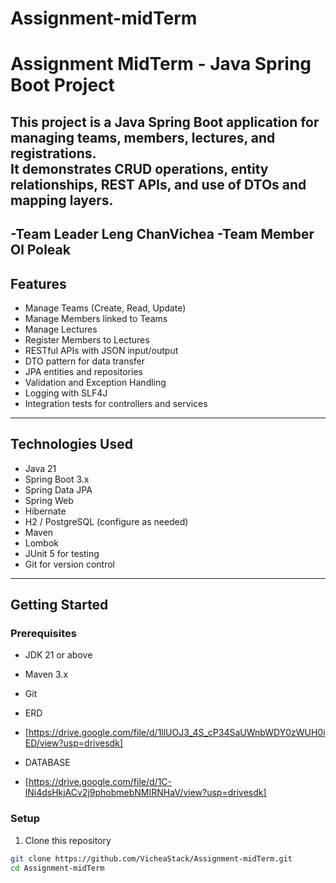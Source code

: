 # Assignment-midTerm
# Assignment MidTerm - Java Spring Boot Project

This project is a Java Spring Boot application for managing teams, members, lectures, and registrations.  
It demonstrates CRUD operations, entity relationships, REST APIs, and use of DTOs and mapping layers.
---
-Team Leader
Leng ChanVichea
-Team Member
Ol Poleak
---

## Features

- Manage Teams (Create, Read, Update)
- Manage Members linked to Teams
- Manage Lectures
- Register Members to Lectures
- RESTful APIs with JSON input/output
- DTO pattern for data transfer
- JPA entities and repositories
- Validation and Exception Handling
- Logging with SLF4J
- Integration tests for controllers and services

---

## Technologies Used

- Java 21
- Spring Boot 3.x
- Spring Data JPA
- Spring Web
- Hibernate
- H2 / PostgreSQL (configure as needed)
- Maven
- Lombok
- JUnit 5 for testing
- Git for version control

---

## Getting Started

### Prerequisites

- JDK 21 or above
- Maven 3.x
- Git

- ERD
- [https://drive.google.com/file/d/1llUOJ3_4S_cP34SaUWnbWDY0zWUH0iED/view?usp=drivesdk]

- DATABASE
- [https://drive.google.com/file/d/1C-lNi4dsHkjACv2j9phobmebNMIRNHaV/view?usp=drivesdk]


### Setup

1. Clone this repository

```bash
git clone https://github.com/VicheaStack/Assignment-midTerm.git
cd Assignment-midTerm

